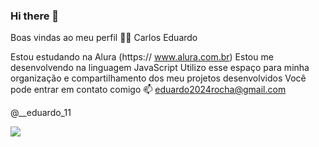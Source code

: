 ### Hi there 👏
Boas vindas ao meu perfil 💙💙
Carlos Eduardo

Estou estudando na Alura (https:// www.alura.com.br)
Estou me desenvolvendo na linguagem JavaScript
Utilizo esse espaço para minha organização e compartilhamento dos meu projetos desenvolvidos
Você pode entrar em contato comigo 📫
eduardo2024rocha@gmail.com

@__eduardo_11

![](https://media1.tenor.com/m/PKKCAakpBZIAAAAC/neyney-neymar.gif)

